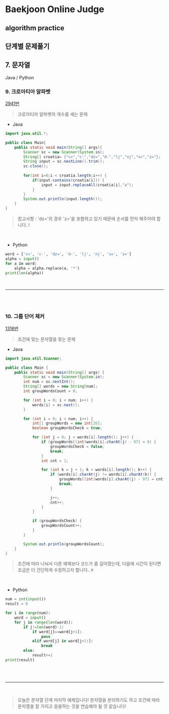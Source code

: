 # Baekjoon Online Judge

## algorithm practice

## 단계별 문제풀기

## 7. 문자열

Java / Python
<br>

### 9. 크로아티아 알파벳
[2941번](https://www.acmicpc.net/problem/2941) 
> 크로아티아 알파벳의 개수를 세는 문제

- Java

```java
import java.util.*;

public class Main{
    public static void main(String[] args){
        Scanner sc = new Scanner(System.in);
        String[] croatia= {"c=","c-","dz=","d-","lj","nj","s=","z="};
        String input = sc.nextLine().trim();
        sc.close();
        
        for(int i=0;i < croatia.length;i++) {
            if(input.contains(croatia[i])) {
                input = input.replaceAll(croatia[i],"a");
            }
        }   
        System.out.println(input.length());
    }
}
```
> 참고사항 : 'dz='의 경우 'z='을 포함하고 있기 때문에 순서를 먼저 해주어야 합니다..!

<br>

- Python

```python
word = ['c=', 'c-', 'dz=', 'd-', 'lj', 'nj', 's=', 'z=']
alpha = input() 
for a in word: 
    alpha = alpha.replace(a, '*') 
print(len(alpha))
```

<br>

---


<br><br>
### 10. 그룹 단어 체커
[1316번](https://www.acmicpc.net/problem/1316)
> 조건에 맞는 문자열을 찾는 문제

- Java
```java
import java.util.Scanner;

public class Main {
    public static void main(String[] args) {
        Scanner sc = new Scanner(System.in);
        int num = sc.nextInt();
        String[] words = new String[num];
        int groupWordsCount = 0;

        for (int i = 0; i < num; i++) {
            words[i] = sc.next();
        }

        for (int i = 0; i < num; i++) {
            int[] groupWords = new int[26];
            boolean groupWordsCheck = true;

            for (int j = 0; j < words[i].length(); j++) {
                if (groupWords[(int)words[i].charAt(j) - 97] > 0) {
                    groupWordsCheck = false;
                    break;
                }
                int cnt = 1;

                for (int k = j + 1; k < words[i].length(); k++) {
                    if (words[i].charAt(j) != words[i].charAt(k)) {
                        groupWords[(int)words[i].charAt(j) - 97] = cnt;
                        break;
                    }

                    j++;
                    cnt++;
                }
            }

            if (groupWordsCheck) {
                groupWordsCount++;
            }
        }

        System.out.println(groupWordsCount);
    }
}
```
> 조건에 따라 나눠서 다른 예제보다 코드가 좀 길어졌는데, 다음에 시간이 된다면 조금은 더 간단하게 수정하고자 합니다..ㅎ

<br>

- Python

```python
num = int(input())
result = 0

for i in range(num):
    word = input()
    for j in range(len(word)):
        if j!=len(word)-1:
            if word[j]==word[j+1]:
                pass
            elif word[j] in word[j+1:]:
                break
        else:
            result+=1
print(result)
```

<br><br>

---

<br>


> 오늘은 문자열 단계 마지막 예제입니다!
문자열을 분리하기도 하고 조건에 따라 문자열을 잘 가지고 응용하는 것을 연습해야 될 것 같습니다!
